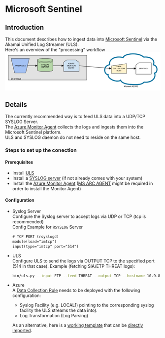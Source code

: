 # Microsoft Sentinel
## Introduction
This document describes how to ingest data into [Microsoft Sentinel](https://learn.microsoft.com/en-us/azure/sentinel/overview) via the Akamai Unified Log Streamer (ULS).  
Here's an overview of the "processing" workflow
<img src="./uls_sentinel1.png">

## Details
The currently recommended way is to feed ULS data into a UDP/TCP SYSLOG Server.   
The [Azure Monitor Agent](https://learn.microsoft.com/en-us/azure/azure-monitor/agents/agents-overview) collects the logs and ingests them into the Microsoft Sentinel platform.  
ULS and SYSLOG daemon do not need to reside on the same host.

### Steps to set up the conection 
#### Prerequisites
- Install [ULS](https://github.com/akamai/uls/tree/main#documentation) 
- Install a [SYSLOG server](https://www.syslog-ng.com/community/tags/install) (if not already comes with your system)
- Install the [Azure Monitor Agent](https://learn.microsoft.com/en-us/azure/azure-monitor/agents/agents-overview) ([MS ARC AGENT](https://learn.microsoft.com/en-us/azure/azure-arc/servers/deployment-options) might be required in order to install the Monitor Agent)

#### Configuration
- Syslog Server  
  Configure the Syslog server to accept logs via UDP or TCP (tcp is recommended)  
  Config Example for `RSYSLOG` Server
    ```editorconfig
    # TCP PORT (rsyslogd)
    module(load="imtcp")
    input(type="imtcp" port="514")
    ```

- ULS  
  Configure ULS to send the logs via OUTPUT TCP to the specified port (514 in that case).
  Example (fetching SIA/ETP THREAT logs):
  ```bash
  bin/uls.py --input ETP --feed THREAT --output TCP --hostname 10.9.8.7 --port 514
  ```

- Azure  
  A [Data Collection Rule](https://learn.microsoft.com/en-us/azure/azure-monitor/essentials/data-collection-rule-overview) needs to be deployed with the following configuration: 
  - Syslog Facility (e.g. LOCAL1)  pointing to the corresponding syslog facility the ULS streams the data into).
  - Log Transformation (Log Parsing)  

  As an alternative, here is a [working template](templates/AkamaiETPtableAndDCR.json) that can be [directly imported](https://learn.microsoft.com/en-us/azure/azure-resource-manager/templates/quickstart-create-templates-use-the-portal).  
  